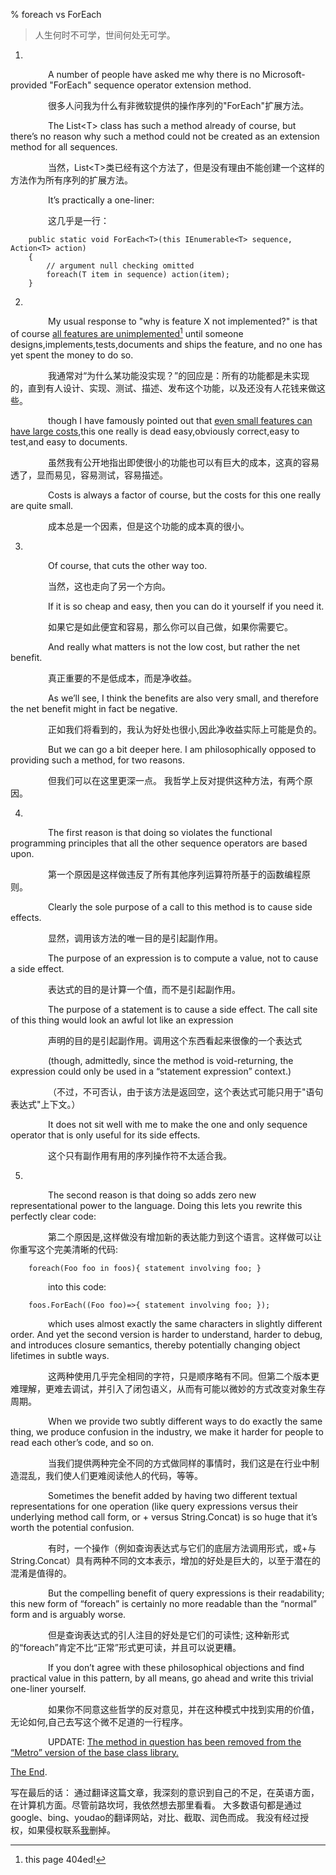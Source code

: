 % foreach vs ForEach

> 人生何时不可学，世间何处无可学。

1.

&emsp;&emsp;&emsp;&emsp; A number of people have asked me why there is no Microsoft-provided "ForEach" sequence operator extension method.

&emsp;&emsp;&emsp;&emsp; 很多人问我为什么有非微软提供的操作序列的"ForEach"扩展方法。

&emsp;&emsp;&emsp;&emsp; The List\<T> class has such a method already of course, but there’s no reason why such a method could not be created as an extension method for all sequences. 

&emsp;&emsp;&emsp;&emsp; 当然，List\<T>类已经有这个方法了，但是没有理由不能创建一个这样的方法作为所有序列的扩展方法。

&emsp;&emsp;&emsp;&emsp; It’s practically a one-liner:

&emsp;&emsp;&emsp;&emsp; 这几乎是一行：
```
	public static void ForEach<T>(this IEnumerable<T> sequence, Action<T> action)
	{ 
		// argument null checking omitted
		foreach(T item in sequence) action(item);
	}
```
2. 

&emsp;&emsp;&emsp;&emsp; My usual response to "why is feature X not implemented?" is that of course [all features are unimplemented](https://blog.ryjones.org/2005/07/12/product-development/)[^404ed] until someone designs,implements,tests,documents and ships the feature, and no one has yet spent the money to do so.
 
&emsp;&emsp;&emsp;&emsp; 我通常对“为什么某功能没实现？”的回应是：所有的功能都是未实现的，直到有人设计、实现、测试、描述、发布这个功能，以及还没有人花钱来做这些。

&emsp;&emsp;&emsp;&emsp; though I have famously pointed out that [even small features can have large costs](https://blogs.msdn.microsoft.com/ericlippert/2003/10/28/how-many-microsoft-employees-does-it-take-to-change-a-lightbulb/),this one really is dead easy,obviously correct,easy to test,and easy to documents.

&emsp;&emsp;&emsp;&emsp; 虽然我有公开地指出即使很小的功能也可以有巨大的成本，这真的容易透了，显而易见，容易测试，容易描述。

&emsp;&emsp;&emsp;&emsp; Costs is always a factor of course, but the costs for this one really are quite small.

&emsp;&emsp;&emsp;&emsp; 成本总是一个因素，但是这个功能的成本真的很小。

3.

&emsp;&emsp;&emsp;&emsp; Of course, that cuts the other way too. 

&emsp;&emsp;&emsp;&emsp; 当然，这也走向了另一个方向。

&emsp;&emsp;&emsp;&emsp; If it is so cheap and easy, then you can do it yourself if you need it. 

&emsp;&emsp;&emsp;&emsp; 如果它是如此便宜和容易，那么你可以自己做，如果你需要它。

&emsp;&emsp;&emsp;&emsp; And really what matters is not the low cost, but rather the net benefit. 

&emsp;&emsp;&emsp;&emsp; 真正重要的不是低成本，而是净收益。

&emsp;&emsp;&emsp;&emsp; As we’ll see, I think the benefits are also very small, and therefore the net benefit might in fact be negative. 

&emsp;&emsp;&emsp;&emsp; 正如我们将看到的，我认为好处也很小,因此净收益实际上可能是负的。

&emsp;&emsp;&emsp;&emsp; But we can go a bit deeper here. I am philosophically opposed to providing such a method, for two reasons.

&emsp;&emsp;&emsp;&emsp; 但我们可以在这里更深一点。 我哲学上反对提供这种方法，有两个原因。

4.

&emsp;&emsp;&emsp;&emsp; The first reason is that doing so violates the functional programming principles that all the other sequence operators are based upon.

&emsp;&emsp;&emsp;&emsp; 第一个原因是这样做违反了所有其他序列运算符所基于的函数编程原则。

&emsp;&emsp;&emsp;&emsp; Clearly the sole purpose of a call to this method is to cause side effects. 

&emsp;&emsp;&emsp;&emsp; 显然，调用该方法的唯一目的是引起副作用。

&emsp;&emsp;&emsp;&emsp; The purpose of an expression is to compute a value, not to cause a side effect. 

&emsp;&emsp;&emsp;&emsp; 表达式的目的是计算一个值，而不是引起副作用。

&emsp;&emsp;&emsp;&emsp; The purpose of a statement is to cause a side effect. The call site of this thing would look an awful lot like an expression 

&emsp;&emsp;&emsp;&emsp; 声明的目的是引起副作用。调用这个东西看起来很像的一个表达式

&emsp;&emsp;&emsp;&emsp; (though, admittedly, since the method is void-returning, the expression could only be used in a “statement expression” context.) 

&emsp;&emsp;&emsp;&emsp; （不过，不可否认，由于该方法是返回空，这个表达式可能只用于"语句表达式"上下文。）

&emsp;&emsp;&emsp;&emsp; It does not sit well with me to make the one and only sequence operator that is only useful for its side effects.

&emsp;&emsp;&emsp;&emsp; 这个只有副作用有用的序列操作符不太适合我。

5.

&emsp;&emsp;&emsp;&emsp; The second reason is that doing so adds zero new representational power to the language. Doing this lets you rewrite this perfectly clear code:

&emsp;&emsp;&emsp;&emsp; 第二个原因是,这样做没有增加新的表达能力到这个语言。这样做可以让你重写这个完美清晰的代码:

``` 
	foreach(Foo foo in foos){ statement involving foo; }
```
&emsp;&emsp;&emsp;&emsp; into this code:
```
	foos.ForEach((Foo foo)=>{ statement involving foo; });
```
&emsp;&emsp;&emsp;&emsp; which uses almost exactly the same characters in slightly different order. And yet the second version is harder to understand, harder to debug, and introduces closure semantics, thereby potentially changing object lifetimes in subtle ways.

&emsp;&emsp;&emsp;&emsp; 这两种使用几乎完全相同的字符，只是顺序略有不同。但第二个版本更难理解，更难去调试，并引入了闭包语义，从而有可能以微妙的方式改变对象生存周期。

&emsp;&emsp;&emsp;&emsp; When we provide two subtly different ways to do exactly the same thing, we produce confusion in the industry, we make it harder for people to read each other’s code, and so on. 

&emsp;&emsp;&emsp;&emsp; 当我们提供两种完全不同的方式做同样的事情时，我们这是在行业中制造混乱，我们使人们更难阅读他人的代码，等等。

&emsp;&emsp;&emsp;&emsp; Sometimes the benefit added by having two different textual representations for one operation (like query expressions versus their underlying method call form, or + versus String.Concat) is so huge that it’s worth the potential confusion. 

&emsp;&emsp;&emsp;&emsp; 有时，一个操作（例如查询表达式与它们的底层方法调用形式，或+与String.Concat）具有两种不同的文本表示，增加的好处是巨大的，以至于潜在的混淆是值得的。

&emsp;&emsp;&emsp;&emsp; But the compelling benefit of query expressions is their readability; this new form of “foreach” is certainly no more readable than the “normal” form and is arguably worse.

&emsp;&emsp;&emsp;&emsp; 但是查询表达式的引人注目的好处是它们的可读性; 这种新形式的“foreach”肯定不比“正常”形式更可读，并且可以说更糟。

&emsp;&emsp;&emsp;&emsp; If you don’t agree with these philosophical objections and find practical value in this pattern, by all means, go ahead and write this trivial one-liner yourself.

&emsp;&emsp;&emsp;&emsp; 如果你不同意这些哲学的反对意见，并在这种模式中找到实用的价值，无论如何,自己去写这个微不足道的一行程序。

&emsp;&emsp;&emsp;&emsp; UPDATE: [The method in question has been removed from the “Metro” version of the base class library.](https://social.msdn.microsoft.com/Forums/en-US/758f7b98-e3ce-41e5-82a2-109f1df446c2/where-is-listtforeach?forum=winappswithcsharp)

[The End](#maybe).

写在最后的话：
	通过翻译这篇文章，我深刻的意识到自己的不足，在英语方面，在计算机方面。尽管前路坎坷，我依然想去那里看看。
	大多数语句都是通过google、bing、youdao的翻译网站，对比、截取、润色而成。
	我没有经过授权，如果侵权联系[我](mailto:techrat@gmail.com)删掉。

[^404ed]: this page 404ed!